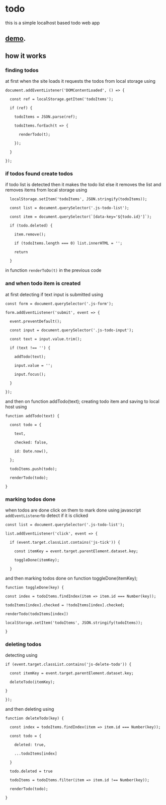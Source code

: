 # todo 
this is a simple localhost based todo web app 
## [demo]( https://anubhavsingh0708.github.io/todo/"todo").
## how it works 
### finding todos 
at first when the site loads it requests the todos from local storage using 
```
document.addEventListener('DOMContentLoaded', () => {

  const ref = localStorage.getItem('todoItems');

  if (ref) {

    todoItems = JSON.parse(ref);

    todoItems.forEach(t => {

      renderTodo(t);

    });

  }

});
```
### if todos found create todos 
if todo list is detected then it makes the todo list else it removes the list and removes items from local storage using 
``` 
  localStorage.setItem('todoItems', JSON.stringify(todoItems));

  const list = document.querySelector('.js-todo-list');

  const item = document.querySelector(`[data-key='${todo.id}']`);

  if (todo.deleted) {

    item.remove();

    if (todoItems.length === 0) list.innerHTML = '';

    return

  }
```
in function `renderToDo(t)` in the previous code 
### and when todo item is created 
at first detecting if text input is submitted using 
```
const form = document.querySelector('.js-form');

form.addEventListener('submit', event => {

  event.preventDefault();

  const input = document.querySelector('.js-todo-input');

  const text = input.value.trim();

  if (text !== '') {

    addTodo(text);

    input.value = '';

    input.focus();

  }

});
```
and then on function addTodo(text); 
creating todo item and saving to local host using 
``` 
function addTodo(text) {

  const todo = {

    text,

    checked: false,

    id: Date.now(),

  };

  todoItems.push(todo);

  renderTodo(todo);

}
```
### marking todos done 
when todos are done click on them to mark done using 
javascript `addEventListener`to detect if it is clicked

```
const list = document.querySelector('.js-todo-list');

list.addEventListener('click', event => {

  if (event.target.classList.contains('js-tick')) {

    const itemKey = event.target.parentElement.dataset.key;

    toggleDone(itemKey);

  }
  ```
  and then marking todos done on function toggleDone(itemKey);
  ```
  function toggleDone(key) {

  const index = todoItems.findIndex(item => item.id === Number(key));

  todoItems[index].checked = !todoItems[index].checked;

  renderTodo(todoItems[index])

  localStorage.setItem('todoItems', JSON.stringify(todoItems));

}
  ```
  ### deleting todos 
  detecting using 
  ```
  if (event.target.classList.contains('js-delete-todo')) {

    const itemKey = event.target.parentElement.dataset.key;

    deleteTodo(itemKey);

  }

});
```
and then deleting using 
```
function deleteTodo(key) {

  const index = todoItems.findIndex(item => item.id === Number(key));

  const todo = {

    deleted: true,

    ...todoItems[index]

  }

  todo.deleted = true

  todoItems = todoItems.filter(item => item.id !== Number(key));

  renderTodo(todo);

}
```
